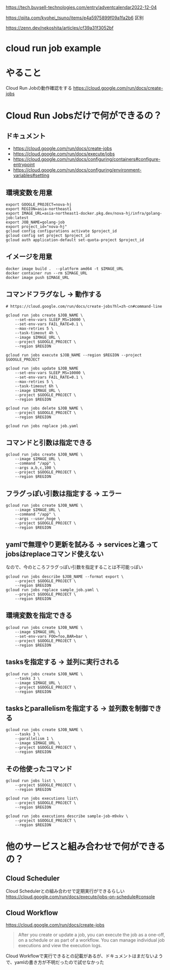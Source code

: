 https://tech.buysell-technologies.com/entry/adventcalendar2022-12-04

https://qiita.com/kyohei_tsuno/items/e4a5975899f09a1fa2b6  区别

https://zenn.dev/nekoshita/articles/cf39a31f3052bf

# cloud run job example

# やること
Cloud Run Jobの動作確認をする
https://cloud.google.com/run/docs/create-jobs


# Cloud Run Jobsだけで何ができるの？
## ドキュメント
- https://cloud.google.com/run/docs/create-jobs
- https://cloud.google.com/run/docs/execute/jobs
- https://cloud.google.com/run/docs/configuring/containers#configure-entrypoint
- https://cloud.google.com/run/docs/configuring/environment-variables#setting

## 環境変数を用意
```
export GOOGLE_PROJECT=nova-hj
export REGION=asia-northeast1
export IMAGE_URL=asia-northeast1-docker.pkg.dev/nova-hj/infra/golang-job:latest
export JOB_NAME=golang-job
export project_id="nova-hj"
gcloud config configurations activate $project_id
gcloud config set project $project_id
gcloud auth application-default set-quota-project $project_id
```

## イメージを用意
```
docker image build .  --platform amd64 -t $IMAGE_URL
docker container run --rm $IMAGE_URL
docker image push $IMAGE_URL
```


## コマンドフラグなし -> 動作する
```
# https://cloud.google.com/run/docs/create-jobs?hl=zh-cn#command-line

gcloud run jobs create $JOB_NAME \
    --set-env-vars SLEEP_MS=10000 \
    --set-env-vars FAIL_RATE=0.1 \
    --max-retries 5 \
    --task-timeout 4h \
    --image $IMAGE_URL \
    --project $GOOGLE_PROJECT \
    --region $REGION

gcloud run jobs execute $JOB_NAME --region $REGION --project $GOOGLE_PROJECT

gcloud run jobs update $JOB_NAME
    --set-env-vars SLEEP_MS=10000 \
    --set-env-vars FAIL_RATE=0.1 \
    --max-retries 5 \
    --task-timeout 6h \
    --image $IMAGE_URL \
    --project $GOOGLE_PROJECT \
    --region $REGION

gcloud run jobs delete $JOB_NAME \
    --project $GOOGLE_PROJECT \
    --region $REGION

gcloud run jobs replace job.yaml
```

## コマンドと引数は指定できる
```
gcloud run jobs create $JOB_NAME \
    --image $IMAGE_URL \
    --command "/app" \
    --args a,b,c,100 \
    --project $GOOGLE_PROJECT \
    --region $REGION
```

## フラグっぽい引数は指定する -> エラー
```
gcloud run jobs create $JOB_NAME \
    --image $IMAGE_URL \
    --command "/app" \
    --args --user,hoge \
    --project $GOOGLE_PROJECT \
    --region $REGION
```

##  yamlで無理やり更新を試みる -> servicesと違ってjobsはreplaceコマンド使えない
なので、今のところフラグっぽい引数を指定することは不可能っぽい
```
gcloud run jobs describe $JOB_NAME --format export \
    --project $GOOGLE_PROJECT \
    --region $REGION
gcloud run jobs replace sample_job.yaml \
    --project $GOOGLE_PROJECT \
    --region $REGION
```

## 環境変数を指定できる
```
gcloud run jobs create $JOB_NAME \
    --image $IMAGE_URL \
    --set-env-vars FOO=foo,BAR=bar \
    --project $GOOGLE_PROJECT \
    --region $REGION
```

## tasksを指定する -> 並列に実行される
```
gcloud run jobs create $JOB_NAME \
    --tasks 3 \
    --image $IMAGE_URL \
    --project $GOOGLE_PROJECT \
    --region $REGION
```

## tasksとparallelismを指定する -> 並列数を制御できる
```
gcloud run jobs create $JOB_NAME \
    --tasks 3 \
    --parallelism 1 \
    --image $IMAGE_URL \
    --project $GOOGLE_PROJECT \
    --region $REGION
```


## その他使ったコマンド
```
gcloud run jobs list \
    --project $GOOGLE_PROJECT \
    --region $REGION

gcloud run jobs executions list\
    --project $GOOGLE_PROJECT \
    --region $REGION

gcloud run jobs executions describe sample-job-m9xkv \
    --project $GOOGLE_PROJECT \
    --region $REGION
```

# 他のサービスと組み合わせで何ができるの？
## Cloud Scheduler
Cloud Schedulerとの組み合わせで定期実行ができるらしい
https://cloud.google.com/run/docs/execute/jobs-on-schedule#console

## Cloud Workflow
https://cloud.google.com/run/docs/create-jobs

>After you create or update a job, you can execute the job as a one-off, on a schedule or as part of a workflow. You can manage individual job executions and view the execution logs.

Cloud Workflowで実行できるとの記載があるが、ドキュメントはまだないようで、yamlの書き方が不明だったので試せなかった
